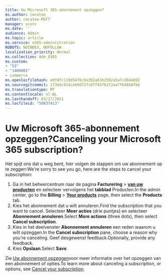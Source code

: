 ```yaml
---
title: Uw Microsoft 365-abonnement opzeggen?
ms.author: cmcatee
author: cmcatee-MSFT
manager: scotv
ms.date: ''
audience: Admin
ms.topic: article
ms.service: o365-administration
ROBOTS: NOINDEX, NOFOLLOW
localization_priority: Normal
ms.collection: Adm_O365
ms.custom:
- "53"
- "1400001"
- commerce
ms.openlocfilehash: e0f8fc119d5476c9a392a61b2592a5a7cd844892
ms.sourcegitcommit: 1736dc914ceb9d72fc87f45762f2aa7f646b8fbb
ms.translationtype: MT
ms.contentlocale: nl-NL
ms.lasthandoff: 03/17/2021
ms.locfileid: "50837413"
---
```

# <a name="canceling-your-microsoft-365-subscription"></a><span data-ttu-id="d04db-102">Uw Microsoft 365-abonnement opzeggen?</span><span class="sxs-lookup"><span data-stu-id="d04db-102">Canceling your Microsoft 365 subscription?</span></span>

<span data-ttu-id="d04db-103">Het spijt ons dat u weg bent, hier volgen de stappen om uw abonnement op te zeggen:</span><span class="sxs-lookup"><span data-stu-id="d04db-103">We're sorry to see you go, here are the steps to cancel your subscription:</span></span>

1. <span data-ttu-id="d04db-104">Ga in het beheercentrum naar de pagina **Facturering**  >  **[van uw producten](https://go.microsoft.com/fwlink/p/?linkid=842054)** en selecteer vervolgens het **tabblad** Producten.</span><span class="sxs-lookup"><span data-stu-id="d04db-104">In the admin center, go to the **Billing** > **[Your products](https://go.microsoft.com/fwlink/p/?linkid=842054)** page, then select the **Products** tab.</span></span>
2. <span data-ttu-id="d04db-105">Kies het abonnement dat u wilt annuleren.</span><span class="sxs-lookup"><span data-stu-id="d04db-105">Find the subscription that you want to cancel.</span></span> <span data-ttu-id="d04db-106">Selecteer **Meer acties** (drie puntjes) en selecteer **Abonnement annuleren**.</span><span class="sxs-lookup"><span data-stu-id="d04db-106">Select **More actions** (three dots), then select **Cancel subscription**.</span></span>
3. <span data-ttu-id="d04db-107">Kies in het deelvenster **Abonnement annuleren** een reden waarom u wilt opzeggen.</span><span class="sxs-lookup"><span data-stu-id="d04db-107">In the **Cancel subscription** pane, choose a reason why you're canceling.</span></span> <span data-ttu-id="d04db-108">Geef desgewenst feedback.</span><span class="sxs-lookup"><span data-stu-id="d04db-108">Optionally, provide any feedback.</span></span>
4. <span data-ttu-id="d04db-109">Kies **Opslaan**.</span><span class="sxs-lookup"><span data-stu-id="d04db-109">Select **Save**.</span></span>

<span data-ttu-id="d04db-110">Zie [Uw abonnement opzeggen](https://docs.microsoft.com/microsoft-365/commerce/subscriptions/cancel-your-subscription)voor meer informatie over het opzeggen van een abonnement of opties.</span><span class="sxs-lookup"><span data-stu-id="d04db-110">To learn more about canceling a subscription, or options, see [Cancel your subscription](https://docs.microsoft.com/microsoft-365/commerce/subscriptions/cancel-your-subscription).</span></span>